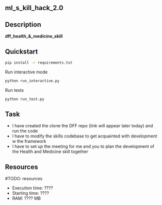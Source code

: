 ## ml_s_kill_hack_2.0

## Description

**dff_health_&_medicine_skill** 
## Quickstart

```bash
pip install -r requirements.txt
```
Run interactive mode
```bash
python run_interactive.py
```
Run tests
```bash
python run_test.py
```
## Task
- I have created the clone the DFF repo (link will appear later today) and run the code
- I have to modify the skills codebase to get acquainted with development w the framework
- I have to set up the meeting for me and you to plan the development of the Health and Medicine skill together



## Resources
#TODO: resources
* Execution time: ????
* Starting time: ????
* RAM: ???? MB
